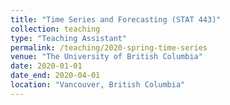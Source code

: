 ```yaml
---
title: "Time Series and Forecasting (STAT 443)"
collection: teaching
type: "Teaching Assistant"
permalink: /teaching/2020-spring-time-series
venue: "The University of British Columbia"
date: 2020-01-01
date_end: 2020-04-01
location: "Vancouver, British Columbia"
---
```

